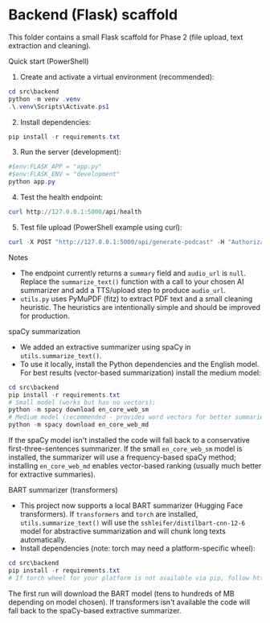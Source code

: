 # Backend (Flask) scaffold

This folder contains a small Flask scaffold for Phase 2 (file upload, text extraction and cleaning).

Quick start (PowerShell)

1. Create and activate a virtual environment (recommended):

```powershell
cd src\backend
python -m venv .venv
.\.venv\Scripts\Activate.ps1
```

2. Install dependencies:

```powershell
pip install -r requirements.txt
```

3. Run the server (development):

```powershell
#$env:FLASK_APP = "app.py"
#$env:FLASK_ENV = "development"
python app.py
```

4. Test the health endpoint:

```powershell
curl http://127.0.0.1:5000/api/health
```

5. Test file upload (PowerShell example using curl):

```powershell
curl -X POST "http://127.0.0.1:5000/api/generate-podcast" -H "Authorization: Bearer testtoken" -F "file=@C:/path/to/your/file.pdf"
```

Notes
- The endpoint currently returns a `summary` field and `audio_url` is `null`. Replace the `summarize_text()` function with a call to your chosen AI summarizer and add a TTS/upload step to produce `audio_url`.
- `utils.py` uses PyMuPDF (fitz) to extract PDF text and a small cleaning heuristic. The heuristics are intentionally simple and should be improved for production.

spaCy summarization
- We added an extractive summarizer using spaCy in `utils.summarize_text()`.
- To use it locally, install the Python dependencies and the English model. For best results (vector-based summarization) install the medium model:

```powershell
cd src\backend
pip install -r requirements.txt
# Small model (works but has no vectors):
python -m spacy download en_core_web_sm
# Medium model (recommended - provides word vectors for better summaries):
python -m spacy download en_core_web_md
```

If the spaCy model isn't installed the code will fall back to a conservative first-three-sentences summarizer. If the small `en_core_web_sm` model is installed, the summarizer will use a frequency-based spaCy method; installing `en_core_web_md` enables vector-based ranking (usually much better for extractive summaries).

BART summarizer (transformers)
- This project now supports a local BART summarizer (Hugging Face transformers). If `transformers` and `torch` are installed, `utils.summarize_text()` will use the `sshleifer/distilbart-cnn-12-6` model for abstractive summarization and will chunk long texts automatically.
- Install dependencies (note: torch may need a platform-specific wheel):

```powershell
cd src\backend
pip install -r requirements.txt
# If torch wheel for your platform is not available via pip, follow https://pytorch.org/get-started/locally/ to install the appropriate version.
```

The first run will download the BART model (tens to hundreds of MB depending on model chosen). If transformers isn't available the code will fall back to the spaCy-based extractive summarizer.
